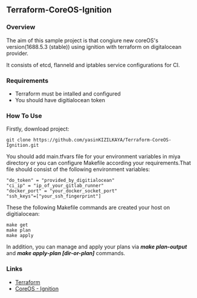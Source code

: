 ## Terraform-CoreOS-Ignition

### Overview
The aim of this sample project is that congiure new coreOS's version(1688.5.3 (stable)) using ignition with terraform on digitalocean provider.

It consists of etcd, flanneld and iptables service configurations for CI.

### Requirements
* Terraform must be intalled and configured
* You should have digitialocean token

### How To Use

Firstly, download project:

```
git clone https://github.com/yasinKIZILKAYA/Terraform-CoreOS-Ignition.git

```
You should add main.tfvars file for your environment variables in miya directory or you can configure Makefile according your requirements.That file should consist of the following environment variables:

```
"do_token" = "provided_by_digitialocean"
"ci_ip" = "ip_of_your_gitlab_runner"
"docker_port" = "your_docker_socket_port"
"ssh_keys"=["your_ssh_fingerprint"]

```
These the following Makefile commands are created your host on digitialocean:

```
make get
make plan
make apply
```
In addition, you can manage and apply your plans via ***make plan-output*** and ***make apply-plan [dir-or-plan]*** commands.

### Links
 * [Terraform](https://www.terraform.io/)
 * [CoreOS - Ignition](https://coreos.com/ignition/docs/latest/)


